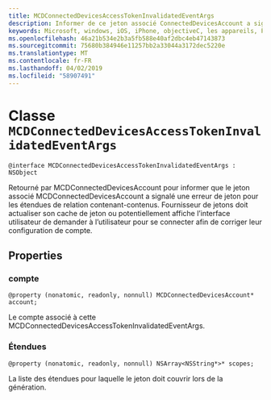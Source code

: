 ```yaml
---
title: MCDConnectedDevicesAccessTokenInvalidatedEventArgs
description: Informer de ce jeton associé ConnectedDevicesAccount a signalé une erreur de jeton.
keywords: Microsoft, windows, iOS, iPhone, objectiveC, les appareils, Project Rome connectés
ms.openlocfilehash: 46a21b534e2b3a5fb588e40af2dbc4eb47143873
ms.sourcegitcommit: 75680b384946e11257bb2a33044a3172dec5220e
ms.translationtype: MT
ms.contentlocale: fr-FR
ms.lasthandoff: 04/02/2019
ms.locfileid: "58907491"
---
```

# <a name="class-mcdconnecteddevicesaccesstokeninvalidatedeventargs"></a>Classe `MCDConnectedDevicesAccessTokenInvalidatedEventArgs` 

```
@interface MCDConnectedDevicesAccessTokenInvalidatedEventArgs : NSObject 
```  
Retourné par MCDConnectedDevicesAccount pour informer que le jeton associé MCDConnectedDevicesAccount a signalé une erreur de jeton pour les étendues de relation contenant-contenus. Fournisseur de jetons doit actualiser son cache de jeton ou potentiellement affiche l’interface utilisateur de demander à l’utilisateur pour se connecter afin de corriger leur configuration de compte.

## <a name="properties"></a>Properties

### <a name="account"></a>compte
`@property (nonatomic, readonly, nonnull) MCDConnectedDevicesAccount* account;`

Le compte associé à cette MCDConnectedDevicesAccessTokenInvalidatedEventArgs.

### <a name="scopes"></a>Étendues
`@property (nonatomic, readonly, nonnull) NSArray<NSString*>* scopes;`

La liste des étendues pour laquelle le jeton doit couvrir lors de la génération.